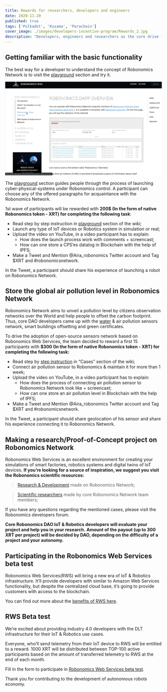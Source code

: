 ```yaml
---
title: Rewards for researchers, developers and engineers
date: 2020-11-20
published: true
tags: ['Polkadot', 'Kusama', 'Parachain']
cover_image: ./images/developers-incentive-program/Rewards_2.jpg
description: "Developers, engineers and researchers as the core drive force of the robotics industry get rewards for research and development activities based on Robonomics Network. Core Robonomics DAO developers allocated 5000 XRT for incentivising community."
---
```


## Getting familiar with the basic functionality

The best way for a developer to understand the concept of Robonomics Network is to visit the [playground](https://wiki.robonomics.network/docs/create-account-in-dapp/) section and try it.

![Playground](./images/developers-incentive-program/wiki-instruction.gif)

The [playground](https://wiki.robonomics.network/docs/create-account-in-dapp/) section guides people through the process of launching cyber-physical-systems under Robonomics control. A participant can choose any of the offered paragraphs for acquaintance with the Robonomics Network.

1st wave of participants will be rewarded with **200$ (In the form of native Robonomics token - XRT) for completing the following task**:

* Read step by step instruction in [playground](https://wiki.robonomics.network/docs/create-account-in-dapp/) section of the wiki;
* Launch any type of IoT devices or Robotics system in simulation or real;
* Upload the video on YouTube, in a video participant has to explain:
    * How does the launch process work with comments + screencast;
    * How can one store a CPS’es datalog in Blockchain with the help of IPFS;
* Make a Tweet and Mention @Aira_robonomics Twitter account and Tag $XRT and #robonomicsnetwork.

In the Tweet, a participant should share his experience of launching a robot on Robonomics Network.

## Store the global air pollution level in Robonomics Network

Robonomics Network aims to unveil a pollution level by citizens observation networks over the World and help people to offset the carbon footprint. Thus, core DAO developers came up with the [water](https://www.frontiersin.org/articles/10.3389/frobt.2020.00070/full) & air pollution sensors network, smart buildings offsetting and green certificates.

To drive the adoption of open-source sensors network based on Robonomics Web Services, the team decided to reward a first 15 participants with **$300 (In the form of native Robonomics token - XRT) for completing the following task:**

* Read step by [step instruction](https://wiki.robonomics.network/docs/connect-sensor-to-robonomics/) in “Cases” section of the wiki;
* Connect air pollution sensor to Robonomics & maintain it for more than 1 week;
* Upload the video on YouTube, in a video participant has to explain:
   * How does the process of connecting air pollution sensor to Robonomics Network look like + screencast;
   * How can one store an air pollution level in Blockchain with the help of IPFS;
* Make a Tweet and Mention @Aira_robonomics Twitter account and Tag $XRT and #robonomicsnetwork.

In the Tweet, a participant should share geolocation of his sensor and share his experience connecting it to Robonomics Network.

## Making a research/Proof-of-Concept project on Robonomics Network

Robonomics Web Services is an excellent environment for creating your simulations of smart factories, robotics systems and digital twins of IoT devices.
**If you’re looking for a source of inspiration, we suggest you visit the Robonomics scientific resources:**

> [Research & Development](https://wiki.robonomics.network/docs/r-and-d-based-on-robonomics-network/) made on Robonomics Network;

> [Scientific researchers](https://robonomics.network/community#science) made by core Robonomics Network team members;

If you have any questions regarding the mentioned cases, please visit the Robonomics developers forum.

**Core Robonomics DAO IoT & Robotics developers will evaluate your project and help you in your research.** 
**Amount of the payout (up to 300 XRT per project) will be decided by DAO, depending on the difficulty of a project and your autonomy.**

## Participating in the Robonomics Web Services beta test

Robonomics Web Services(RWS) will bring a new era of IoT & Robotics infrastructure. 
It’ll provide developers with similar to Amazon Web Services functionality, but despite the centralized cloud base, it’s going to provide customers with access to the blockchain.

You can find out more about the [benefits of RWS here](https://blog.aira.life/robonomics-web-services-and-rws-token-intro-d730ab50ad42?source=collection_home---4------2-----------------------).

## RWS Beta test

We’re excited about providing industry 4.0 developers with the DLT infrastructure for their IoT & Robotics use cases.

Everyone, who’ll send telemetry from their IoT device to RWS will be entitled to a reward.
1000 XRT will be distributed between TOP-100 active participants based on the amount of transferred telemetry to RWS at the end of each month.

Fill in the form to participate in [Robonomics Web Services beta test](https://share.hsforms.com/1rlIfFL6ZSriaOjtf4NAGPw535vx).

Thank you for contributing to the development of autonomous robots economy.
